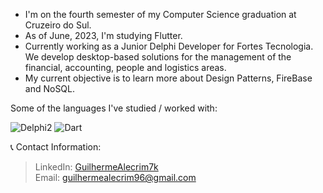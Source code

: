 - I'm on the fourth semester of my Computer Science graduation at Cruzeiro do Sul.
- As of June, 2023, I'm studying Flutter.
- Currently working as a Junior Delphi Developer for Fortes Tecnologia. We develop desktop-based solutions for the management of the financial, accounting, people and logistics areas.
- My current objective is to learn more about Design Patterns, FireBase and NoSQL.

Some of the languages I've studied / worked with:

![Delphi2](https://img.shields.io/badge/Delphi_RAD_Studio-B22222?style=for-the-badge&logo=delphi&logoColor=white)
![Dart](https://img.shields.io/badge/Dart-0175C2?style=for-the-badge&logo=dart&logoColor=white)

📞 Contact Information:

>LinkedIn: [GuilhermeAlecrim7k](linkedin.com/in/guilhermealecrim7k) <br>
>Email: guilhermealecrim96@gmail.com
